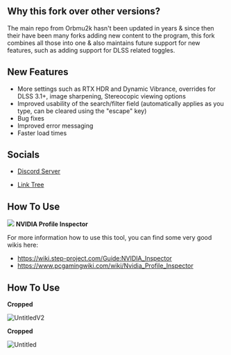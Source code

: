 ## Why this fork over other versions?
The main repo from Orbmu2k hasn't been updated in years & since then their have been many forks adding new content to the program, this fork combines all those into one & also maintains future support for new features, such as adding support for DLSS related toggles.

## New Features
- More settings such as RTX HDR and Dynamic Vibrance, overrides for DLSS 3.1+, image sharpening, Stereocopic viewing options
- Improved usability of the search/filter field (automatically applies as you type, can be cleared using the "escape" key)
- Bug fixes
- Improved error messaging
- Faster load times

## Socials

* [Discord Server](https://discord.gg/dc74er8TJF)

* [Link Tree](https://linktr.ee/Hybred)

## How To Use

![](/nspector/Images/n1-016.png) **NVIDIA Profile Inspector**

For more information how to use this tool, you can find some very good wikis here:
* https://wiki.step-project.com/Guide:NVIDIA_Inspector
* https://www.pcgamingwiki.com/wiki/Nvidia_Profile_Inspector

## How To Use

**Cropped**

![UntitledV2](https://github.com/user-attachments/assets/0e2ed463-aba1-46fe-9f78-96583adb7e21)

**Cropped**

![Untitled](https://github.com/user-attachments/assets/32533553-2b8d-4928-a206-acc3323780e6)
